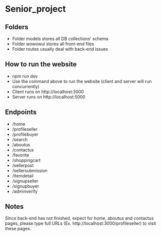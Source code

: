 # Senior_project

## Folders
- Folder models stores all DB collections' schema 
- Folder wowowui stores all front-end files
- Folder routes usually deal with back-end issues

## How to run the website
- npm run dev 
- Use the command above to run the website (client and server will run concurrently)
- Client runs on http://localhost:3000
- Server runs on http://localhost:5000

## Endpoints
- /home
- /profileseller
- /profilebuyer
- /search
- /aboutus
- /contactus
- /favorite
- /shoppingcart
- /sellerpost
- /sellersubmission
- /itemdetail
- /signupseller
- /signupbuyer
- /adminverify

## Notes
Since back-end has not finished, expect for home, aboutus and contactus pages, please type full URLs (Ex. http://localhost:3000/profileseller) to visit these pages.
